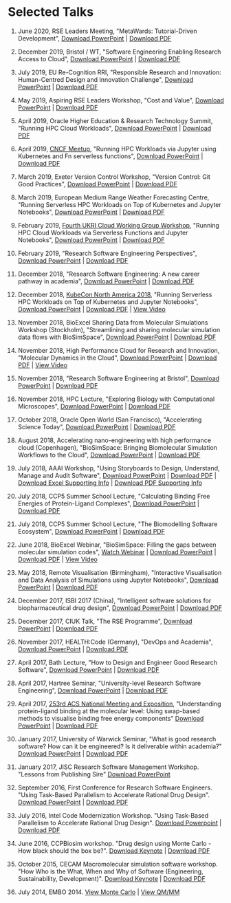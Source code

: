 # Selected Talks

1. June 2020, RSE Leaders Meeting, "MetaWards: Tutorial-Driven Development", [Download PowerPoint](https://drive.google.com/file/d/1sCjOwjEFkBQ0Hk30eLwIlAajwOltQgOy/view?usp=sharing) | [Download PDF](https://drive.google.com/file/d/1T3zR_aypuarWOsXCGvFjPLw9cnpnlgvs/view?usp=sharing)

1. December 2019, Bristol / WT, "Software Engineering Enabling Research Access to Cloud", [Download PowerPoint](https://drive.google.com/file/d/1HfI5i073l2ggnxyWBgKMfqnZ9ICYBQ7Z/view?usp=sharing) | [Download PDF](https://drive.google.com/file/d/1Pf7qEPtndA5rlH0F45pTGwjdM4rnbpaP/view?usp=sharing)

1. July 2019, EU Re-Cognition RRI, "Responsible Research and Innovation: Human-Centred Design and Innovation Challenge", [Download PowerPoint](https://drive.google.com/file/d/18B12hezfR0C5EOChxrANub5cmQMRIEYW/view?usp=sharing) | [Download PDF](https://drive.google.com/file/d/1O8gzGodfCVdvukzMmSK2Um2vm-AGW22m/view?usp=sharing)

1. May 2019, Aspiring RSE Leaders Workshop, "Cost and Value", [Download PowerPoint](https://drive.google.com/file/d/1xr8FzT9sAkb198F9WIfHXBSs1gJ0Kpbp/view?usp=sharing) | [Download PDF](https://drive.google.com/file/d/13GOc-nbb3-ZTuY2GD5HUjt3pWSaK75B_/view?usp=sharing)

1. April 2019, Oracle Higher Education & Research Technology Summit, "Running HPC Cloud Workloads", [Download PowerPoint](https://drive.google.com/file/d/1-LacNaBieF8_R-xNG3NxZTCAYlqNx5t8/view?usp=sharing) | [Download PDF](https://drive.google.com/file/d/1HCREDHKKaj40T1B82U2ydyIrlvx3ljTM/view?usp=sharing)

1. April 2019, [CNCF Meetup](https://www.meetup.com/Cloud-Native-London/events/257404686/), "Running HPC Workloads via Jupyter using Kubernetes and Fn serverless functions", [Download PowerPoint](https://drive.google.com/file/d/1HaVTcNcH2xDmcC_kBlFABRD6LLfnpixW/view?usp=sharing) | [Download PDF](https://drive.google.com/file/d/1T48iMgZE3NQJC3crL9GvD4o_RSI6qSgw/view?usp=sharing)

1. March 2019, Exeter Version Control Workshop, "Version Control: Git Good Practices", [Download PowerPoint](https://drive.google.com/file/d/1dOxEAw835V4deYJhyKWUpw36ANRFJc9D/view?usp=sharing) | [Download PDF](https://drive.google.com/file/d/1NEUX_Z0HxiBQwoJGq71vWv-a90xouOpW/view?usp=sharing)

1. March 2019, European Medium Range Weather Forecasting Centre, "Running Serverless HPC Workloads on Top of Kubernetes and Jupyter Notebooks", [Download PowerPoint](https://drive.google.com/file/d/17Y6A2im3cqgDLcWwE4_hvc4yOn72v7uc/view?usp=sharing) | [Download PDF](https://drive.google.com/file/d/1DI_XpCjLReQ3GSg1FXCnhnUDNys8v78J/view?usp=sharing)

1. February 2019, [Fourth UKRI Cloud Working Group Workshop](https://cloud.ac.uk/workshops/feb2019/serverless-and-jupyter), "Running HPC Cloud Workloads via Serverless Functions and Jupyter Notebooks", [Download PowerPoint](https://drive.google.com/file/d/14RVpyjPtyUTPchS14LEDD5W53kXd9vBF/view?usp=sharing) | [Download PDF](https://drive.google.com/file/d/18lc-qOUwRLXzEibA4VxFAEqHL4LyRJy4/view?usp=sharing)

1. February 2019, "Research Software Engineering Perspectives", [Download PowerPoint](https://drive.google.com/file/d/1qZC627mQVv9a-QQ2lv_H4ATsLh7qTG7m/view?usp=sharing) | [Download PDF](https://drive.google.com/file/d/1ydIL4AY2UGr7jsp5gVHDrztClxJY5pZq/view?usp=sharing)

1. December 2018, "Research Software Engineering: A new career pathway in academia", [Download PowerPoint](https://drive.google.com/file/d/1CBTAhCVixccui1DjeUT13qh6ga5SDXjl/view?usp=sharing) | [Download PDF](https://drive.google.com/file/d/1G8cs1ZSUw8VxYXj326czzW-IiwriwUks/view?usp=sharing)

1. December 2018, [KubeCon North America 2018](https://sched.co/GraL), "Running Serverless HPC Workloads on Top of Kubernetes and Jupyter Notebooks", [Download PowerPoint](https://drive.google.com/file/d/1JeNa1PVp4s1cnW9VFwjjjG6CvIPh6B6L/view?usp=sharing) | [Download PDF](https://drive.google.com/file/d/1uoA6Sd4p4hsOT3_QZORDaXns2DMFRCkw/view?usp=sharing) | [View Video](https://youtu.be/uM_FolsebjM?t=220)

1. November 2018, BioExcel Sharing Data from Molecular Simulations Workshop (Stockholm), "Streamlining and sharing molecular simulation data flows with BioSimSpace", [Download PowerPoint](https://drive.google.com/file/d/1zOwNH0Rv9jbvp2spXAogpa1FA-Ddjl0f/view?usp=sharing) | [Download PDF](https://drive.google.com/file/d/1J1BMOkcrjum_lz9cSQz0k2-pVmWdPx_7/view?usp=sharing)

1. November 2018, High Performance Cloud for Research and Innovation, "Molecular Dynamics in the Cloud", [Download PowerPoint](https://drive.google.com/file/d/1nNZVR_TlFV7wcJmlK-9Oi2iRJ-QA3hgs/view?usp=sharing) | [Download PDF](https://drive.google.com/file/d/12-8O-R30lNoGnzJhWyVWgDSXZLnSQvwD/view?usp=sharing) | [View Video](https://youtu.be/_fFD8h76FdI)

1. November 2018, "Research Software Engineering at Bristol", [Download PowerPoint](https://drive.google.com/file/d/1uRScPgtYzcIDxnU8_yEbLMaeSPu5ctCM/view?usp=sharing) | [Download PDF](https://drive.google.com/file/d/1BUhoeWzgAc7cML7ZOID5uqX-CQcnXBk-/view?usp=sharing)

1. November 2018, HPC Lecture, "Exploring Biology with Computational Microscopes", [Download PowerPoint](https://drive.google.com/file/d/1sn0PT3IJY71IM7z51q3TrMj3WdeRRwX7/view?usp=sharing) | [Download PDF](https://drive.google.com/file/d/1tCaQ8W4EJKNYTm9nfs2-E6m7OhdF_3pj/view?usp=sharing)

1. October 2018, Oracle Open World (San Francisco), "Accelerating Science Today", [Download PowerPoint](https://drive.google.com/file/d/1lG8QS6_bDfe8bYCNOOPYY0I_wK0N49vH/view?usp=sharing) | [Download PDF](https://drive.google.com/file/d/1B6JopLpvzvWSkMjgwnL3cHoiCIYZGSPk/view?usp=sharing)

1. August 2018, Accelerating nano-engineering with high performance cloud (Copenhagen), "BioSimSpace: Bringing Biomolecular Simulation Workflows to the Cloud", [Download PowerPoint](https://drive.google.com/file/d/1LTFvB63XDkPEEOQg-XYNFHOUp0bGKQti/view?usp=sharing) | [Download PDF](https://drive.google.com/file/d/1xzOqmIo33739Y0i1y6OS_HmFOrfOAcfE/view?usp=sharing)

1. July 2018, AAAI Workshop, "Using Storyboards to Design, Understand, Manage and Audit Software", [Download PowerPoint](https://drive.google.com/file/d/1ELmqOrFApLPkSqzQEarOv93y1SCq6qBw/view?usp=sharing) | [Download PDF](https://drive.google.com/file/d/1VB6I-Eu04uszcTojPeOLpZGlsIEdK0yS/view?usp=sharing) | [Download Excel Supporting Info](https://drive.google.com/file/d/15TfhqaLWVNfYRsHLCC0OinYEZuZtYFI1/view?usp=sharing) | [Download PDF Supporting Info](https://drive.google.com/file/d/1ZNA2oZbtPTjAmqkjU_5mym75eVs_iq6H/view?usp=sharing)

1. July 2018, CCP5 Summer School Lecture, "Calculating Binding Free Energies of Protein-Ligand Complexes", [Download PowerPoint](https://drive.google.com/file/d/1VZDoVog7BnVdIN_UlaI8KKun4h3r1ajO/view?usp=sharing) | [Download PDF](https://drive.google.com/file/d/1-aXvu2XnqCK_cETpBMvreilQXfIRvJ7A/view?usp=sharing)

1. July 2018, CCP5 Summer School Lecture, "The Biomodelling Software Ecosystem", [Download PowerPoint](https://drive.google.com/file/d/14WotB7dRZ0lTs4ZOuJ8-770EV2uJ2mA9/view?usp=sharing) | [Download PDF](https://drive.google.com/file/d/1pLEJrUNUOImk3OfvlA2nPmsrTb-kTXli/view?usp=sharing)

1. June 2018, BioExcel Webinar, "BioSimSpace: Filling the gaps between molecular simulation codes", [Watch Webinar](https://youtu.be/pD8mhj3WElE) | [Download PowerPoint](https://drive.google.com/file/d/1Q7fjsE0Bp1CZHUR9kJ5xzcmfB-UIh1nn/view?usp=sharing) | [Download PDF](https://drive.google.com/file/d/1wS1nhjk9rbhKx4979cnQ6yVrq8TpxtZ3/view?usp=sharing) | [View Video](https://youtu.be/pD8mhj3WElE)

1. May 2018, Remote Visualisation (Birmingham), "Interactive Visualisation and Data Analysis of Simulations using Jupyter Notebooks", [Download PowerPoint](https://drive.google.com/file/d/1kI7NB7jsIReVm2rznBTOcSMaLCuz7O9Q/view?usp=sharing) | [Download PDF](https://drive.google.com/file/d/1yyfXlfLBAUBY_Enn_2L0yEIKD71MM_Ko/view?usp=sharing)

1. December 2017, ISBI 2017 (China), "Intelligent software solutions for biopharmaceutical drug design", [Download PowerPoint](https://drive.google.com/file/d/1dFPg1_TAPE05z8OBe2UpwE60ObmXircN/view?usp=sharing) | [Download PDF](https://drive.google.com/file/d/1MlLVYqzxGYVWbsmtUY9Yp_nv9VOcEq64/view?usp=sharing)

1. December 2017, CIUK Talk, "The RSE Programme", [Download PowerPoint](https://drive.google.com/file/d/1_XyHa8Bu1QeBveQdQGiZ24ePbgR512Ps/view?usp=sharing) | [Download PDF](https://drive.google.com/file/d/1Yg5q6Ozp0kwj4AIIb28Z32efRzuQSo-M/view?usp=sharing)

1. November 2017, HEALTH:Code (Germany), "DevOps and Academia", [Download PowerPoint](https://drive.google.com/file/d/1zdBmhfZxWxlSjhWfjWj4wckc79W3JJDw/view?usp=sharing) | [Download PDF](https://drive.google.com/file/d/1_zENU-AflBt-2YrJ_j4YDE6BetedBI6H/view?usp=sharing)

1. April 2017, Bath Lecture, "How to Design and Engineer Good Research Software", [Download PowerPoint](https://drive.google.com/file/d/0B_KkGMZ8ACfaMWVqdzFYcWlib0k/view?usp=sharing) | [Download PDF](https://drive.google.com/file/d/0B_KkGMZ8ACfaUnZTakxtNDFNQVU/view?usp=sharing)

1. April 2017, Hartree Seminar, "University-level Research Software Engineering", [Download PowerPoint](https://drive.google.com/file/d/0B_KkGMZ8ACfaVDc4VE5QYnlIczA/view?usp=sharing) | [Download PDF](https://drive.google.com/file/d/0B_KkGMZ8ACfaMEJjLThDcmZvbVk/view?usp=sharing)

1. April 2017, [253rd ACS National Meeting and Exposition](https://www.acs.org/content/acs/en/meetings/spring-2017.html), "Understanding protein-ligand binding at the molecular level: Using swap-based methods to visualise binding free energy components" [Download PowerPoint](https://drive.google.com/file/d/0B_KkGMZ8ACfaVFNhVFc2WEFNbzg/view?usp=sharing) | [Download PDF](https://drive.google.com/file/d/0B_KkGMZ8ACfaNkF0YVFScWI5eE0/view?usp=sharing)

1. January 2017, University of Warwick Seminar, "What is good research software? How can it be engineered? Is it deliverable within academia?"
[Download PowerPoint](https://drive.google.com/file/d/0B-yOUgABf0mBdUUyckRFY2NMQ00/view?usp=sharing) | 
[Download PDF](https://drive.google.com/file/d/0B-yOUgABf0mBVk1QUDZ0LUxHUFk/view?usp=sharing)

1. January 2017, JISC Research Software Management Workshop. "Lessons from Publishing Sire"
[Download PowerPoint](https://drive.google.com/file/d/0B-yOUgABf0mBYjg5NFFGT0hjUUk/view?usp=sharing)

1. September 2016, First Conference for Research Software Engineers. "Using Task-Based Parallelism to Accelerate Rational Drug Design".
[Download PowerPoint](https://drive.google.com/file/d/0B_KkGMZ8ACfaYy1sSnN1ZDNoZkE/view?usp=sharing) | 
[Download PDF](https://drive.google.com/file/d/0B_KkGMZ8ACfaYndiUTlLa3NpZnc/view?usp=sharing)

1. July 2016, Intel Code Modernization Workshop. "Using Task-Based Parallelism to Accelerate Rational Drug Design".
[Download Powerpoint](https://drive.google.com/file/d/0B_KkGMZ8ACfaVzhBOXNCZE9fLTg/view?usp=sharing) | 
[Download PDF](https://drive.google.com/file/d/0B_KkGMZ8ACfaT0RvVE5tX0JpUUE/view?usp=sharing)

1. June 2016, CCPBiosim workshop. "Drug design using Monte Carlo - How black should the box be?".
[Download Keynote](http://siremol.org/largefiles/woods_ccpbiosim_2016.key.gz) |
[Download PDF](http://siremol.org/largefiles/woods_ccpbiosim_2016.pdf)

1. October 2015, CECAM Macromolecular simulation software workshop.
"How Who is the What, When and Why of Software (Engineering, Sustainability,
Development)". 
[Download Keynote](http://siremol.org/largefiles/woods_cecam_2015.key.gz) |
[Download PDF](http://siremol.org/largefiles/woods_cecam_2015.pdf)

1. July 2014, EMBO 2014. [View Monte Carlo](http://chryswoods.com/embo2014/Monte_Carlo.html)
| [View QM/MM](http://chryswoods.com/embo2014/QM_MM.html)

